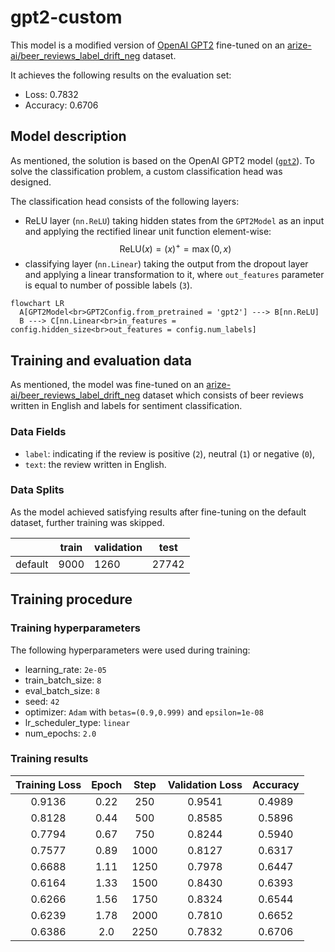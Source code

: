 # gpt2-custom

This model is a modified version of [OpenAI GPT2](https://huggingface.co/docs/transformers/model_doc/gpt2) fine-tuned on an [arize-ai/beer_reviews_label_drift_neg](https://huggingface.co/datasets/arize-ai/beer_reviews_label_drift_neg) dataset.

It achieves the following results on the evaluation set:
- Loss: $0.7832$
- Accuracy: $0.6706$

## Model description

As mentioned, the solution is based on the OpenAI GPT2 model ([`gpt2`](https://huggingface.co/gpt2)). To solve the classification problem, a custom classification head was designed.

The classification head consists of the following layers:
- ReLU layer (`nn.ReLU`) taking hidden states from the `GPT2Model` as an input and applying the rectified linear unit function element-wise:
$$ \text{ReLU}(x) = (x)^+=\max(0,x) $$
- classifying layer (`nn.Linear`) taking the output from the dropout layer and applying a linear transformation to it, where `out_features` parameter is equal to number of possible labels (`3`). 

```mermaid  
flowchart LR
  A[GPT2Model<br>GPT2Config.from_pretrained = 'gpt2'] ---> B[nn.ReLU]
  B ---> C[nn.Linear<br>in_features = config.hidden_size<br>out_features = config.num_labels]
```

## Training and evaluation data

As mentioned, the model was fine-tuned on an [arize-ai/beer_reviews_label_drift_neg](https://huggingface.co/datasets/arize-ai/beer_reviews_label_drift_neg) dataset which consists of beer reviews written in English and labels for sentiment classification.

### Data Fields

- `label`: indicating if the review is positive (`2`), neutral (`1`) or negative (`0`),
- `text`: the review written in English.

### Data Splits

As the model achieved satisfying results after fine-tuning on the default dataset, further training was skipped.

|                    | train | validation | test  |
| ------------------ | ----- | ---------- | ----- |
| default            | 9000  | 1260       | 27742 |

## Training procedure

### Training hyperparameters

The following hyperparameters were used during training:
- learning_rate: `2e-05`
- train_batch_size: `8`
- eval_batch_size: `8`
- seed: `42`
- optimizer: `Adam` with `betas=(0.9,0.999)` and `epsilon=1e-08`
- lr_scheduler_type: `linear`
- num_epochs: `2.0`

### Training results

| Training Loss | Epoch | Step | Validation Loss | Accuracy |
|:-------------:|:-----:|:----:|:---------------:|:--------:|
| 0.9136        | 0.22  | 250  | 0.9541          | 0.4989   |
| 0.8128        | 0.44  | 500  | 0.8585          | 0.5896   |
| 0.7794        | 0.67  | 750  | 0.8244          | 0.5940   |
| 0.7577        | 0.89  | 1000 | 0.8127          | 0.6317   |
| 0.6688        | 1.11  | 1250 | 0.7978          | 0.6447   |
| 0.6164        | 1.33  | 1500 | 0.8430          | 0.6393   |
| 0.6266        | 1.56  | 1750 | 0.8324          | 0.6544   |
| 0.6239        | 1.78  | 2000 | 0.7810          | 0.6652   |
| 0.6386        | 2.0   | 2250 | 0.7832          | 0.6706   |